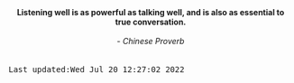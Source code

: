 
<div align="center"><b><span>Listening well is as powerful as talking well, and is also as essential to true conversation.</span></b><br><br><i> - Chinese Proverb</i></div>
<br><br><kbd>Last updated:Wed Jul 20 12:27:02 2022</kbd>